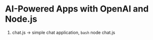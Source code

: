 #  AI-Powered Apps with OpenAI and Node.js

1. chat.js -> simple chat application, 
`bash`
node chat.js